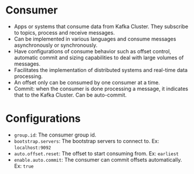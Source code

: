 # Consumer

- Apps or systems that consume data from Kafka Cluster. They subscribe to topics, process and receive messages.
- Can be implemented in various languages and consume messages asynchronously or synchronously.
- Have configurations of consume behavior such as offset control, automatic commit and sizing capabilities to deal with large volumes of messages.
- Facilitates the implementation of distributed systems and real-time data processing.
- An offset only can be consumed by one consumer at a time.
- Commit: when the consumer is done processing a message, it indicates that to the Kafka Cluster. Can be auto-commit.

# Configurations

- `group.id`: The consumer group id.
- `bootstrap.servers`: The bootstrap servers to connect to. Ex: `localhost:9092`
- `auto.offset.reset`: The offset to start consuming from. Ex: `earliest`
- `enable.auto.commit`: The consumer can commit offsets automatically. Ex: `true`
